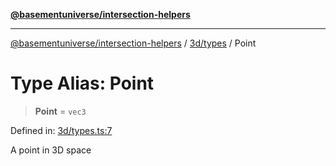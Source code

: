 [**@basementuniverse/intersection-helpers**](../../../README.md)

***

[@basementuniverse/intersection-helpers](../../../README.md) / [3d/types](../README.md) / Point

# Type Alias: Point

> **Point** = `vec3`

Defined in: [3d/types.ts:7](https://github.com/basementuniverse/intersection-helpers/blob/ce8bdda9fbd616d6a406e87a4824e91fffc01d0e/src/3d/types.ts#L7)

A point in 3D space

